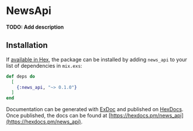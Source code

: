 # NewsApi

**TODO: Add description**

## Installation

If [available in Hex](https://hex.pm/docs/publish), the package can be installed
by adding `news_api` to your list of dependencies in `mix.exs`:

```elixir
def deps do
  [
    {:news_api, "~> 0.1.0"}
  ]
end
```

Documentation can be generated with [ExDoc](https://github.com/elixir-lang/ex_doc)
and published on [HexDocs](https://hexdocs.pm). Once published, the docs can
be found at [https://hexdocs.pm/news_api](https://hexdocs.pm/news_api).


